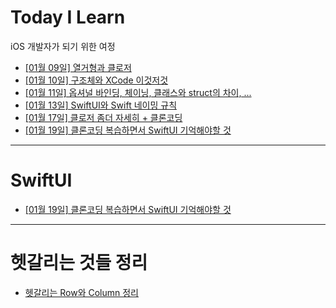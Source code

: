 # Today I Learn
iOS 개발자가 되기 위한 여정  

- [[01월 09일] 열거형과 클로저](https://github.com/glass2300/TIL/blob/main/folder/0109TIL.md)
- [[01월 10일] 구조체와 XCode 이것저것](https://github.com/glass2300/TIL/blob/main/folder/0110TIL.md)
- [[01월 11일] 옵셔널 바인딩, 체이닝, 클래스와 struct의 차이, ...](https://github.com/glass2300/TIL/blob/main/folder/0111TIL.md)
- [[01월 13일] SwiftUI와 Swift 네이밍 규칙](https://github.com/glass2300/TIL/blob/main/folder/0113TIL.md)
- [[01월 17일] 클로저 좀더 자세히 + 클론코딩](https://github.com/glass2300/TIL/blob/main/folder/0117TIL.md)
- [[01월 19일] 클론코딩 복습하면서 SwiftUI 기억해야할 것](https://github.com/glass2300/TIL/blob/main/folder/0119TIL.md)

---
# SwiftUI
- [[01월 19일] 클론코딩 복습하면서 SwiftUI 기억해야할 것](https://github.com/glass2300/TIL/blob/main/folder/0119TIL.md)
---
# 헷갈리는 것들 정리
- [헷갈리는 Row와 Column 정리](https://github.com/glass2300/TIL/blob/main/confused/%ED%97%B7%EA%B0%88%EB%A6%AC%EB%8A%94%20%ED%96%89%EA%B3%BC%20%EC%97%B4.md)